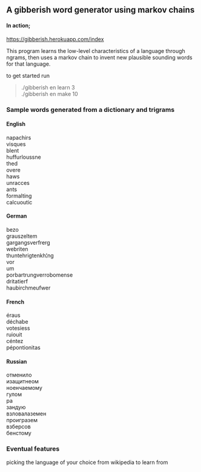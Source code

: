 ## A gibberish word generator using markov chains

#### In action;
https://gibberish.herokuapp.com/index

This program learns the low-level characteristics of a language through ngrams, then uses a markov chain to invent new plausible sounding words for that language.

to get started run  
> ./gibberish en learn 3  
> ./gibberish en make 10  

### Sample words generated from a dictionary and trigrams

#### English
napachirs  
visques  
blent  
huffurloussne  
thed  
overe  
haws  
unracces  
ants  
formalting  
calcuoutic  

#### German
bezo  
grauszeltem  
gargangsverfrerg  
webriten  
thuntehrigtenkh¦ng  
vor  
um  
porbartrungverrobomense  
dritatierf  
haubirchmeufwer  

#### French
éraus  
déchabe  
votesiess  
ruiouit  
céntez  
pépontionitas  

#### Russian
отменило  
изащитнеом  
ноенчаемому  
гулом  
ра  
зандую  
взловалаземен  
проигразем  
взберсов  
бенстому  

### Eventual features
picking the language of your choice from wikipedia to learn from
